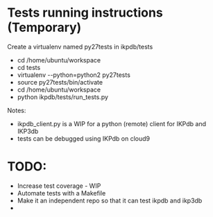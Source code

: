 Tests running instructions (Temporary)
======================================

Create a virtualenv named py27tests in ikpdb/tests
* cd /home/ubuntu/workspace
* cd tests
* virtualenv --python=python2 py27tests
* source py27tests/bin/activate
* cd /home/ubuntu/workspace
* python ikpdb/tests/run_tests.py 


Notes:

* ikpdb_client.py is a WIP for a python (remote) client for IKPdb and IKP3db
* tests can be debugged using IKPdb on cloud9


TODO:
=====

* Increase test coverage - WIP
* Automate tests with a Makefile
* Make it an independent repo so that it can test ikpdb and ikp3db
* 
